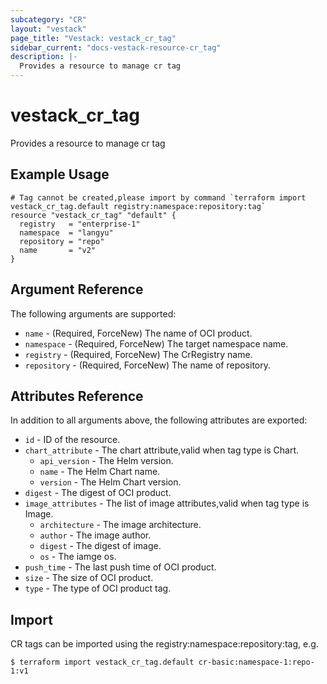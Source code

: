 ```yaml
---
subcategory: "CR"
layout: "vestack"
page_title: "Vestack: vestack_cr_tag"
sidebar_current: "docs-vestack-resource-cr_tag"
description: |-
  Provides a resource to manage cr tag
---
```

# vestack_cr_tag
Provides a resource to manage cr tag
## Example Usage
```hcl
# Tag cannot be created,please import by command `terraform import vestack_cr_tag.default registry:namespace:repository:tag`
resource "vestack_cr_tag" "default" {
  registry   = "enterprise-1"
  namespace  = "langyu"
  repository = "repo"
  name       = "v2"
}
```
## Argument Reference
The following arguments are supported:
* `name` - (Required, ForceNew) The name of OCI product.
* `namespace` - (Required, ForceNew) The target namespace name.
* `registry` - (Required, ForceNew) The CrRegistry name.
* `repository` - (Required, ForceNew) The name of repository.

## Attributes Reference
In addition to all arguments above, the following attributes are exported:
* `id` - ID of the resource.
* `chart_attribute` - The chart attribute,valid when tag type is Chart.
    * `api_version` - The Helm version.
    * `name` - The Helm Chart name.
    * `version` - The Helm Chart version.
* `digest` - The digest of OCI product.
* `image_attributes` - The list of image attributes,valid when tag type is Image.
    * `architecture` - The image architecture.
    * `author` - The image author.
    * `digest` - The digest of image.
    * `os` - The iamge os.
* `push_time` - The last push time of OCI product.
* `size` - The size of OCI product.
* `type` - The type of OCI product tag.


## Import
CR tags can be imported using the registry:namespace:repository:tag, e.g.
```
$ terraform import vestack_cr_tag.default cr-basic:namespace-1:repo-1:v1
```

